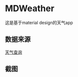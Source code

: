 # MDWeather
这是基于material design的天气app
## 数据来源
[天气查询](http://http://apistore.baidu.com/apiworks/servicedetail/112.html "百度的api store")  
## 截图
